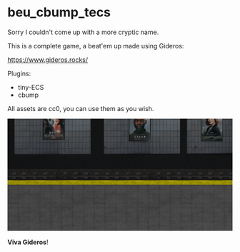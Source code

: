 # beu_cbump_tecs

Sorry I couldn't come up with a more cryptic name.

This is a complete game, a beat'em up made using Gideros:

https://www.gideros.rocks/


Plugins:
- tiny-ECS
- cbump

All assets are cc0, you can use them as you wish.

![pic](assets/gfx/levels/beu_lvl3/untitled_0001.png)



**Viva Gideros**!
